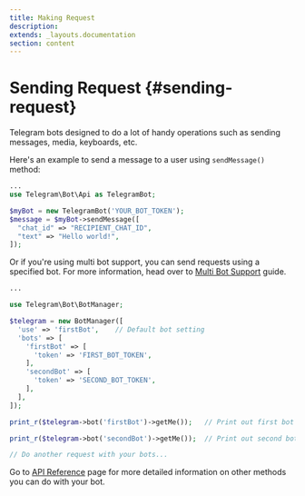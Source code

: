 ```yaml
---
title: Making Request
description:
extends: _layouts.documentation
section: content
---
```


# Sending Request {#sending-request}

Telegram bots designed to do a lot of handy operations such as sending messages, media, keyboards, etc.

Here's an example to send a message to a user using `sendMessage()` method:

```php
...
use Telegram\Bot\Api as TelegramBot;

$myBot = new TelegramBot('YOUR_BOT_TOKEN');
$message = $myBot->sendMessage([
  "chat_id" => "RECIPIENT_CHAT_ID",
  "text" => "Hello world!",
]);
```

Or if you're using multi bot support, you can send requests using a specified bot. For more information, head over to [Multi Bot Support]() guide.

```php
...

use Telegram\Bot\BotManager;

$telegram = new BotManager([
  'use' => 'firstBot',    // Default bot setting
  'bots' => [
    'firstBot' => [
      'token' => 'FIRST_BOT_TOKEN',
    ],
    'secondBot' => [
      'token' => 'SECOND_BOT_TOKEN',
    ],
  ],
]);

print_r($telegram->bot('firstBot')->getMe());   // Print out first bot information

print_r($telegram->bot('secondBot')->getMe());  // Print out second bot information

// Do another request with your bots...
```

Go to [API Reference]() page for more detailed information on other methods you can do with your bot.
